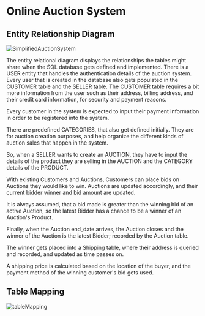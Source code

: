# Online Auction System

## Entity Relationship Diagram
![SimplifiedAuctionSystem](https://github.com/RicardoTlatelpa/OnlineAuctionSystem/assets/19786880/dc4ada86-0a34-4b8d-9570-497cefed3f74)

The entity relational diagram displays the relationships the tables might share when the SQL database gets defined and implemented. There is a USER entity that handles the authentication details of the auction system. Every user that is created in the database also gets populated in the CUSTOMER table and the SELLER table. The CUSTOMER table requires a bit more information from the user such as their address, billing address, and their credit card information, for security and payment reasons. 

Every customer in the system is expected to input their payment information in order to be registered into the system.

There are predefined CATEGORIES, that also get defined initially. They are for auction creation purposes, and help organize the different kinds of auction sales that happen in the system.

So, when a SELLER wants to create an AUCTION, they have to input the details of the product they are selling in the AUCTION and the CATEGORY details of the PRODUCT.

With existing Customers and Auctions, Customers can place bids on Auctions they would like to win. Auctions are updated accordingly, and their current bidder winner and bid amount are updated. 

It is always assumed, that a bid made is greater than the winning bid of an active Auction, so the latest Bidder has a chance to be a winner of an Auction's Product.

Finally, when the Auction end_date arrives, the Auction closes and the winner of the Auction is the latest Bidder; recorded by the Auction table.

The winner gets placed into a Shipping table, where their address is queried and recorded, and updated as time passes on.

A shipping price is calculated based on the location of the buyer, and the payment method of the winning customer's bid gets used. 

## Table Mapping
![tableMapping](https://github.com/RicardoTlatelpa/OnlineAuctionSystem/assets/19786880/05760edf-4629-4e77-9778-2d4c8d2f3b74)

